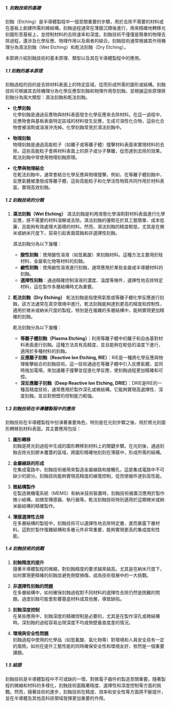 ##### 1. 刻蝕技術的基礎

刻蝕（Etching）是半導體製程中一個至關重要的步驟，用於去除不需要的材料或在基板上創建所需的微結構。刻蝕過程通常在薄膜沉積後進行，用來精確地轉移光刻圖形至基板上，並控制材料的去除速率和深度。刻蝕技術不僅僅是簡單的物理去除過程，還涉及化學反應、物理作用以及兩者的結合。刻蝕技術通常根據其作用機理分為濕法刻蝕（Wet Etching）和乾法刻蝕（Dry Etching）。

本節將介紹刻蝕技術的基本原理、類型以及其在半導體製程中的應用。

##### 1.1 刻蝕的基本原理

刻蝕過程的目的是去除材料表面上的特定區域，從而形成所需的圖形或結構。刻蝕技術可根據其去除機理分為化學反應型刻蝕和物理作用型刻蝕，並根據這些原理將刻蝕分為兩大類型：濕法刻蝕和乾法刻蝕。

- **化學刻蝕**  
  化學刻蝕是通過反應物與材料表面發生化學反應來去除材料。在這一過程中，反應物會與基板表面特定區域的材料發生反應，生成可溶性化合物，這些化合物會被溶劑或溶液沖洗掉。化學刻蝕常見於濕法刻蝕中。

- **物理刻蝕**  
  物理刻蝕是通過高能粒子（如離子或等離子體）撞擊材料表面來實現材料的去除。這些高能粒子會將材料表面上的原子或分子擊離，從而達到去除的效果。乾法刻蝕中常使用物理刻蝕原理。

- **化學與物理結合**  
  在乾法刻蝕中，通常會結合化學反應與物理撞擊。例如，在等離子體刻蝕中，反應氣體被激發成等離子體，這些高能粒子和化學活性物質共同作用於材料表面，實現高效刻蝕。

##### 1.2 刻蝕技術的分類

1. **濕法刻蝕（Wet Etching）**
   濕法刻蝕是利用液態化學溶劑對材料表面進行化學反應，將不需要的材料溶解或去除。濕法刻蝕的優勢在於其工藝簡單、成本低廉，且能夠有效處理大面積的材料。然而，濕法刻蝕的精度較低，尤其是在微米或納米尺度下，容易引起表面腐蝕和非選擇性刻蝕。

   濕法刻蝕分為以下幾種：
   - **酸性刻蝕**：使用酸性溶液（如氫氟酸）來刻蝕材料。這種方法主要用於硅材料、金屬氧化物等材料的刻蝕。
   - **鹼性刻蝕**：使用鹼性溶液進行刻蝕，通常應用於某些金屬或半導體材料的刻蝕。
   - **選擇性刻蝕**：通過精確控制溶液的濃度、溫度等條件，選擇性地去除特定材料，這在製作多層結構時尤為重要。

2. **乾法刻蝕（Dry Etching）**
   乾法刻蝕是指使用氣態或等離子體化學反應進行刻蝕，該方法通常在真空環境中進行。乾法刻蝕能夠達到更高的精度和控制性，適用於微米或納米尺度的製程，特別是在複雜的多層結構中，能夠實現更加精確的刻蝕。

   乾法刻蝕分為以下幾種：
   - **等離子體刻蝕（Plasma Etching）**：利用等離子體中的離子和自由基對材料表面進行刻蝕。這種方法具有高精度，並且能夠在較低的溫度下進行，適用於多種材料的刻蝕。
   - **反應離子刻蝕（Reactive Ion Etching, RIE）**：RIE是一種將化學反應與物理衝擊結合的刻蝕技術。這一技術通過在等離子體中引入反應氣體，並同時施加電場，來加速離子撞擊並促進化學反應，使刻蝕過程更加精確和可控。
   - **深反應離子刻蝕（Deep Reactive Ion Etching, DRIE）**：DRIE是RIE的一種高精度技術，通常應用於製作深孔或微結構。它能夠實現高選擇性、深度刻蝕，並且對側壁的控制能力較強。

##### 1.3 刻蝕技術在半導體製程中的應用

刻蝕技術在半導體製程中扮演著重要角色，特別是在光刻步驟之後，用於將光刻圖形轉移到材料表面。其主要應用包括：

1. **圖形轉移**  
   刻蝕是將光刻過程中生成的圖形轉移到材料上的關鍵步驟。在光刻後，通過刻蝕去除光刻膠未覆蓋的區域，將圖形精確地刻刻在薄膜中，形成所需的結構。

2. **金屬線路的形成**  
   在集成電路中，刻蝕技術被用來製造金屬線路和接觸孔，這是集成電路中不可缺少的部分。刻蝕技術能夠實現高精度的線寬控制，從而使器件達到高性能。

3. **微結構製作**  
   在製造微機電系統（MEMS）和納米技術裝置時，刻蝕技術被廣泛應用於製作微小結構，如微型傳感器、執行器等。乾法刻蝕技術特別適用於這類微米或納米級結構的精確製作。

4. **薄膜選擇性去除**  
   在多層結構的製程中，刻蝕技術可以選擇性地去除特定層，進而暴露下層材料。這對於製作復雜結構和多層元件非常重要，能夠實現更高的集成度和性能。

##### 1.4 刻蝕技術的挑戰

1. **刻蝕精度的提升**  
   隨著半導體製程的微縮，對刻蝕精度的要求越來越高。尤其是在納米尺度下，如何實現更精確的刻蝕並避免側壁損傷，成為技術發展中的一大挑戰。

2. **非選擇性刻蝕的問題**  
   在多層結構中，如何確保刻蝕過程對不同材料的選擇性去除仍然是困難的問題。過度刻蝕可能會影響基底材料或其他層，導致缺陷。

3. **刻蝕深度控制**  
   在某些應用中，刻蝕深度的精確控制是必要的，尤其是在製作深孔或微結構時。深刻蝕的過程容易出現深度不均或側壁垂直度差的情況。

4. **環境與安全性問題**  
   刻蝕過程中使用的化學品（如氫氟酸、氯化物等）對環境和人員安全具有一定的風險。如何在提升工藝性能的同時確保安全性和環境友好，依然是一個重要課題。

##### 1.5 結語

刻蝕技術是半導體製程中不可或缺的一環，對微電子器件的製造至關重要。隨著製程的微縮和材料的多樣化，刻蝕技術面臨著精度、選擇性和深度控制等方面的挑戰。然而，隨著技術的進步，刻蝕技術在精度、效率和安全性等方面將不斷提升，並在半導體及其他高科技領域發揮更加重要的作用。